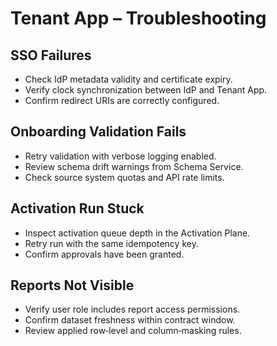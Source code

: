 # Tenant App – Troubleshooting

## SSO Failures
- Check IdP metadata validity and certificate expiry.
- Verify clock synchronization between IdP and Tenant App.
- Confirm redirect URIs are correctly configured.

## Onboarding Validation Fails
- Retry validation with verbose logging enabled.
- Review schema drift warnings from Schema Service.
- Check source system quotas and API rate limits.

## Activation Run Stuck
- Inspect activation queue depth in the Activation Plane.
- Retry run with the same idempotency key.
- Confirm approvals have been granted.

## Reports Not Visible
- Verify user role includes report access permissions.
- Confirm dataset freshness within contract window.
- Review applied row‑level and column‑masking rules.
